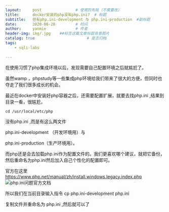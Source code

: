```yaml
---
layout:     post               # 使用的布局（不需要改）
title:      docker安装的php没有php.ini?  # 标题 
subtitle:   但有php.ini-development 与 php.ini-production  #副标题
date:       2020-06-28         # 时间
author:     yanmie             # 作者
header-img: img/.jpg    ##标签这篇文章标题背景图片
catalog: true                       # 是否归档
tags:                               
    - sqli-labs
  
---
```


在使用习惯了php集成环境以后，发现需要自己配置环境之后就尴尬了。

虽然wamp ，phpstudy等一些集成php环境给我们带来了很大的方便，但同时也夺走了我们很多成长的机会。

最近在docker中安装好php容器之后，还需要配置扩展，就要去找php.ini ,结果到目录一看，很尴尬，

	cd /usr/local/etc/php

没有php.ini ,而是有这么两文件


php.ini-development （开发环境用）与

php.ini-production（生产环境用）。

而php还是会去加载php.ini作为配置文件的。我们更喜欢哪个建议，就把它备份，然后重命名为php.ini然后加入自己个性化的配置即可。

官方在这里   https://www.php.net/manual/zh/install.windows.legacy.index.php
![php.ini问题官方文档](https://s1.ax1x.com/2020/06/28/NgstiD.png)

所以我们在当前目录输入指令
	cp php.ini-development php.ini

复制文件并重命名为 php.ini ,然后就可以了